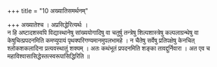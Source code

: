 +++ 
title = "10 अख्यातिसमर्थनम्" 
 
+++ 
अख्यातेश्च । अप्रसिद्धेरित्यर्थः ।   
न हि अष्टादशस्वपि विद्यास्थानेषु सांख्ययोगादिषु वा चतुर्षु तन्त्रेषु शिल्पशास्त्रेषु कल्पलाग्रन्थेषु वा केषुचित्प्रपदनमिति कमप्युपायं पृथक्परिगण्यमानमुपलभामहे । न चैतेषु सर्वेषु प्रतिपक्षेषु केनचित् श्लोकशकलादिना प्रत्यवस्थातुं शक्यम् । अतः कथंभूतं प्रपदनमिति शङ्का तावद्दुर्निवारा । अत एव च महाविश्वासासिद्धेस्तत्स्वरूपासिद्धिरिति ॥
